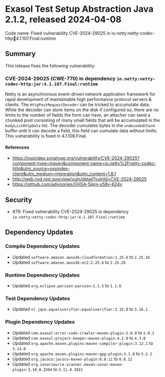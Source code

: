 # Exasol Test Setup Abstraction Java 2.1.2, released 2024-04-08

Code name: Fixed vulnerability CVE-2024-29025 in io.netty:netty-codec-http:jar:4.1.107.Final:runtime

## Summary

This release fixes the following vulnerability:

### CVE-2024-29025 (CWE-770) in dependency `io.netty:netty-codec-http:jar:4.1.107.Final:runtime`
Netty is an asynchronous event-driven network application framework for rapid development of maintainable high performance protocol servers & clients. The `HttpPostRequestDecoder` can be tricked to accumulate data. While the decoder can store items on the disk if configured so, there are no limits to the number of fields the form can have, an attacher can send a chunked post consisting of many small fields that will be accumulated in the `bodyListHttpData` list. The decoder cumulates bytes in the `undecodedChunk` buffer until it can decode a field, this field can cumulate data without limits. This vulnerability is fixed in 4.1.108.Final.
#### References
* https://ossindex.sonatype.org/vulnerability/CVE-2024-29025?component-type=maven&component-name=io.netty%2Fnetty-codec-http&utm_source=ossindex-client&utm_medium=integration&utm_content=1.8.1
* http://web.nvd.nist.gov/view/vuln/detail?vulnId=CVE-2024-29025
* https://github.com/advisories/GHSA-5jpm-x58v-624v

## Security

* #79: Fixed vulnerability CVE-2024-29025 in dependency `io.netty:netty-codec-http:jar:4.1.107.Final:runtime`

## Dependency Updates

### Compile Dependency Updates

* Updated `software.amazon.awssdk:cloudformation:2.25.6` to `2.25.26`
* Updated `software.amazon.awssdk:ec2:2.25.6` to `2.25.26`

### Runtime Dependency Updates

* Updated `org.eclipse.parsson:parsson:1.1.5` to `1.1.6`

### Test Dependency Updates

* Updated `nl.jqno.equalsverifier:equalsverifier:3.15.8` to `3.16.1`

### Plugin Dependency Updates

* Updated `com.exasol:error-code-crawler-maven-plugin:2.0.0` to `2.0.2`
* Updated `com.exasol:project-keeper-maven-plugin:4.1.0` to `4.3.0`
* Updated `org.apache.maven.plugins:maven-compiler-plugin:3.12.1` to `3.13.0`
* Updated `org.apache.maven.plugins:maven-gpg-plugin:3.1.0` to `3.2.2`
* Updated `org.jacoco:jacoco-maven-plugin:0.8.11` to `0.8.12`
* Updated `org.sonarsource.scanner.maven:sonar-maven-plugin:3.10.0.2594` to `3.11.0.3922`
